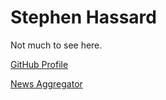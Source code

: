# Stephen Hassard

Not much to see here.

[GitHub Profile](https://github.com/shassard)

[News Aggregator](/news)
